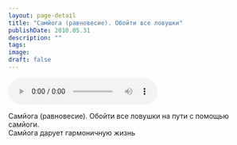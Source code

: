 ```yaml
---
layout: page-detail
title: "Самйога (равновесие). Обойти все ловушки"
publishDate: 2010.05.31
description: ""
tags:
image:
draft: false
---
```


<audio title="2010.05.31 - Самйога (равновесие). Обойти все ловушки.mp3" src="/upload/iblock/0c1/0c1d5be7eab10336c744e2df17d7b585.mp3" controls=""></audio>

 Самйога (равновесие). Обойти все ловушки на пути с помощью самйоги.  
 Самйога дарует гармоничную жизнь   

  
